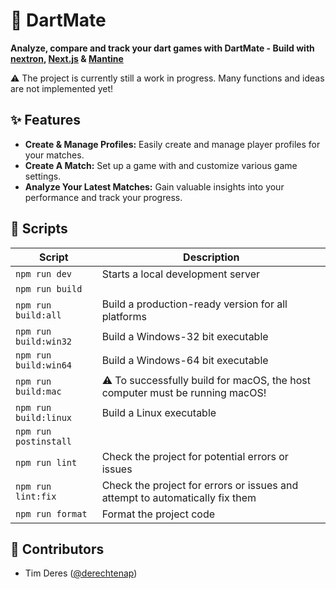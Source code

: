 # :dart: DartMate

**Analyze, compare and track your dart games with DartMate - Build with [nextron](https://github.com/saltyshiomix/nextron), [Next.js](https://github.com/vercel/next.js) & [Mantine](https://github.com/mantinedev/mantine)**

:warning: The project is currently still a work in progress. Many functions and ideas are not implemented yet!

## :sparkles: Features

- **Create & Manage Profiles:** Easily create and manage player profiles for your matches.
- **Create A Match:** Set up a game with and customize various game settings.
- **Analyze Your Latest Matches:** Gain valuable insights into your performance and track your progress.

## :robot: Scripts

| Script                | Description                                                                         |
| --------------------- | ----------------------------------------------------------------------------------- |
| `npm run dev`         | Starts a local development server                                                   |
| `npm run build`       |                                                                                     |
| `npm run build:all`   | Build a production-ready version for all platforms                                  |
| `npm run build:win32` | Build a Windows-32 bit executable                                                   |
| `npm run build:win64` | Build a Windows-64 bit executable                                                   |
| `npm run build:mac`   | :warning: To successfully build for macOS, the host computer must be running macOS! |
| `npm run build:linux` | Build a Linux executable                                                            |
| `npm run postinstall` |                                                                                     |
| `npm run lint`        | Check the project for potential errors or issues                                    |
| `npm run lint:fix`    | Check the project for errors or issues and attempt to automatically fix them        |
| `npm run format`      | Format the project code                                                             |

## :construction_worker: Contributors

- Tim Deres ([@derechtenap](https://github.com/derechtenap))
